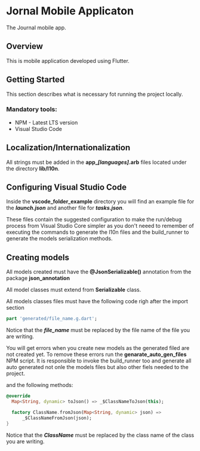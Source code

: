 # Jornal Mobile Applicaton

The Journal mobile app.

## Overview

This is mobile application developed using Flutter.

## Getting Started

This section describes what is necessary fot running the project locally.

### Mandatory tools:

- NPM - Latest LTS version
- Visual Studio Code

## Localization/Internationalization

All strings must be added in the **app_*[languages]*.arb** files located under the directory **lib/l10n**.

## Configuring Visual Studio Code

Inside the **vscode_folder_example** directory you will find an example file for the ***launch.json*** and another file for ***tasks.json***. 

These files contain the suggested configuration to make the run/debug process from Visual Studio Core simpler as you don't neeed to remember of executing the commands to generate the l10n files and the build_runner to generate the models serialization methods.

## Creating models
All models created must have the **@JsonSerializable()** annotation from the package **json_annotation** 

All model classes must extend from **Serializable** class.

All models classes files must have the following code righ after the import section

``` dart
part 'generated/file_name.g.dart';
```

Notice that the ***file_name*** must be replaced by the file name of the file you are writing.

You will get errors when you create new models as the generated filed are not created yet. To remove these errors run the **genarate_auto_gen_files** NPM script. It is responsible to invoke the build_runner too and generate all auto generated not onle the models files but also other fiels needed to the project.

and the following methods:

``` dart
@override
  Map<String, dynamic> toJson() => _$ClassNameToJson(this);

  factory ClassName.fromJson(Map<String, dynamic> json) =>
      _$ClassNameFromJson(json);
}
```

Notice that the ***ClassName*** must be replaced by the class name of the class you are writing.